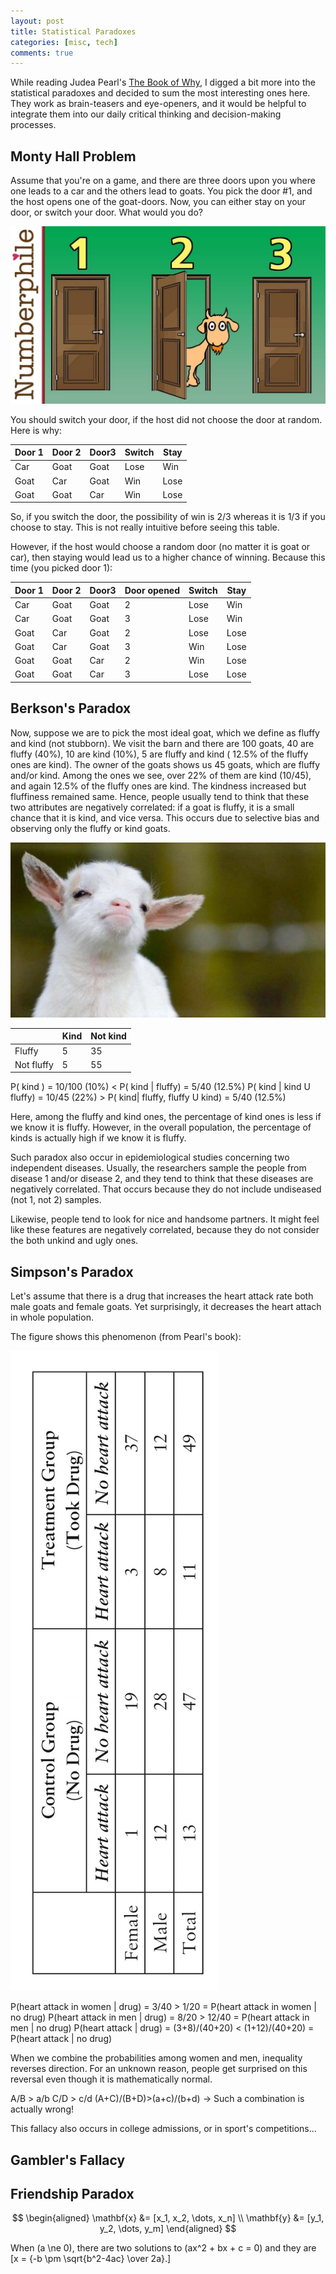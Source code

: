 ```yaml
---
layout: post
title: Statistical Paradoxes
categories: [misc, tech]
comments: true
---
```


While reading Judea Pearl's [The Book of Why](http://bayes.cs.ucla.edu/WHY/), I digged a bit more into the statistical paradoxes and decided to sum the most interesting ones here. They work as brain-teasers and eye-openers, and it would be helpful to integrate them into our daily critical thinking and decision-making processes.


## Monty Hall Problem

Assume that you're on a game, and there are three doors upon you where one leads to a car and the others lead to goats. You pick the door #1, and the host opens one of the goat-doors. Now, you can either stay on your door, or switch your door. What would you do?

![](/images/monty.jpg "Monty Hall")

You should switch your door, if the host did not choose the door at random. Here is why:

| Door 1 | Door 2 | Door3  | Switch  | Stay
| ------ | ------ | ------ | ------- | ------
| Car    | Goat   | Goat   |  Lose   |  Win
| Goat   | Car    | Goat   |  Win    |  Lose
| Goat   | Goat   | Car    |  Win    |  Lose

So, if you switch the door, the possibility of win is 2/3 whereas it is 1/3 if you choose to stay. 
This is not really intuitive before seeing this table.

However, if the host would choose a random door (no matter it is goat or car), then staying would lead us to a higher chance of winning. Because this time (you picked door 1):

| Door 1 | Door 2 | Door3  | Door opened | Switch  | Stay
| ------ | ------ | ------ | -------     |-------  | ------
| Car    | Goat   | Goat   |       2     |  Lose   |  Win
| Car    | Goat   | Goat   |       3     |  Lose   |  Win
| Goat   | Car    | Goat   |       2     |  Lose   |  Lose
| Goat   | Car    | Goat   |       3     |    Win  |  Lose
| Goat   | Goat   | Car    |      2      | Win     |  Lose
| Goat   | Goat   | Car    |      3      |   Lose  |  Lose


## Berkson's Paradox

Now, suppose we are to pick the most ideal goat, which we define as fluffy and kind (not stubborn). We visit the barn and there are 100 goats, 40 are fluffy (40%), 10 are kind (10%), 5 are fluffy and kind ( 12.5% of the fluffy ones are kind). The owner of the goats shows us 45 goats, which are fluffy and/or kind. Among the ones we see, over 22% of them are kind (10/45), and again 12.5% of the fluffy ones are kind. The kindness increased but fluffiness remained same. Hence, people usually tend to think that these two attributes are negatively correlated: if a goat is fluffy, it is a small chance that it is kind, and vice versa. This occurs due to selective bias and observing only the fluffy or kind goats. 

![](/images/goat.jpg "Berkson's")

|           | Kind | Not kind 
| ---       | ---  | ----- 
| Fluffy    | 5    | 35 
| Not fluffy| 5    | 55 

P( kind ) = 10/100 (10%) <  P( kind | fluffy) = 5/40 (12.5%)
P( kind | kind U fluffy) = 10/45 (22%) >  P( kind| fluffy, fluffy U kind) = 5/40 (12.5%)

Here, among the fluffy and kind ones, the percentage of kind ones is less if we know it is fluffy. However, in the overall population, the percentage of kinds is actually high if we know it is fluffy. 

Such paradox also occur in epidemiological studies concerning two independent diseases. Usually, the researchers sample the people from disease 1 and/or disease 2, and they tend to think that these diseases are negatively correlated. That occurs because they do not include undiseased (not 1, not 2) samples.

Likewise, people tend to look for nice and handsome partners. It might feel like these features are negatively correlated, because they do not consider the both unkind and ugly ones.


## Simpson's Paradox

Let's assume that there is a drug that increases the heart attack rate both male goats and female goats. Yet surprisingly, it decreases the heart attach in whole population. 

The figure shows this phenomenon (from Pearl's book): 

![](/images/simpsons.png "Simpson's")

P(heart attack in women | drug) = 3/40 > 1/20 = P(heart attack in women | no drug)
P(heart attack in men | drug) = 8/20 > 12/40 = P(heart attack in men | no drug)
P(heart attack | drug) = (3+8)/(40+20) < (1+12)/(40+20) = P(heart attack | no drug)

When we combine the probabilities among women and men, inequality reverses direction. For an unknown reason, people get surprised on this reversal even though it is mathematically normal. 

A/B > a/b
C/D > c/d
(A+C)/(B+D)>(a+c)/(b+d) -> Such a combination is actually wrong!

This fallacy also occurs in college admissions, or in sport's competitions...

## Gambler's Fallacy

## Friendship Paradox

$$
\begin{aligned}
\mathbf{x} &= [x_1, x_2, \dots, x_n] \\
\mathbf{y} &= [y_1, y_2, \dots, y_m]
\end{aligned}
$$

When \(a \ne 0\), there are two solutions to \(ax^2 + bx + c = 0\) and they are
  \[x = {-b \pm \sqrt{b^2-4ac} \over 2a}.\]






